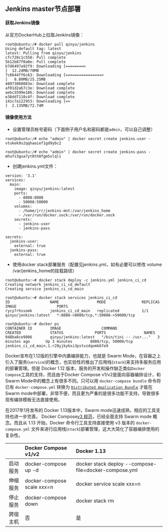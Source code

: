 ## Jenkins master节点部署

#### 获取Jenkins镜像

从官方DockerHub上拉取Jenkins镜像：

```
root@ubuntu:/# docker pull qinyu/jenkins
Using default tag: latest
latest: Pulling from qinyu/jenkins
cfc728c1c558: Pull complete 
5b12b87f0a0e: Pull complete 
b7d6497a92f9: Downloading [========>                                          ]  12.24MB/70MB
7c6644ff6c63: Downloading [================>                                  ]   8.09MB/25.25MB
48973060083e: Download complete 
af01d2ab7c3e: Download complete 
aebc5599e186: Download complete 
e38dd7110c4f: Download complete 
141c7a122953: Downloading [=>                                                 ]  2.135MB/72.74M
```

#### **镜像使用方法**

* 设置管理员帐号密码（下面例子用户名和密码都是`admin`，可以自己调整）

```
root@ubuntu:/# echo "admin" | docker secret create jenkins-user -
vtukek9s2qqhaaief1gd9ybc2

root@ubuntu:/# echo "admin" | docker secret create jenkins-pass -
mhufs3gua7yt0th8fgm5xlqli
```

* 创建jenkins.yml文件：

```
version: '3.1'
services:
  main:
    image: qinyu/jenkins:latest
    ports:
      - 8088:8080
      - 50008:50000
    volumes:
      - /home/jrr/jenkins-mnt:/var/jenkins_home
      - /var/run/docker.sock:/var/run/docker.sock
    secrets:
      - jenkins-user
      - jenkins-pass

secrets:
  jenkins-user:
    external: true
  jenkins-pass:
    external: true
```

* 使用docker stack部署服务（配置见jenkins.yml，如有必要可以修改 volume /var/jenkins\_home的挂载路径）

```
root@ubuntu:~# docker stack deploy -c jenkins.yml jenkins_ci_cd
Creating network jenkins_ci_cd_default
Creating service jenkins_ci_cd_main

root@ubuntu:~# docker stack services jenkins_ci_cd
ID                  NAME                 MODE                REPLICAS            IMAGE                  PORTS
rycy7rhssomk        jenkins_ci_cd_main   replicated          1/1                 qinyu/jenkins:latest   *:8088->8080/tcp,*:50008->50000/tcp

root@ubuntu:~# docker ps
CONTAINER ID        IMAGE                  COMMAND                  CREATED             STATUS              PORTS                 NAMES
948ba8ce9806        qinyu/jenkins:latest   "/bin/tini -- /usr..."   3 minutes ago       Up 3 minutes        8080/tcp, 50000/tcp   jenkins_ci_cd_main.1.r28yjkykxi3pstvzdqomk67e9
```

Docker宣布在1.12版的引擎中内置编排能力，也就是 Swarm Mode，在容器之上引入了服务\(`service`\)的概念，也实验性的推出了应用栈\(`stack`\)来支持多服务应用的部署管理。但是 Docker 1.12 版本，服务的开发和操作缺乏类似`Docker Compose`工具的支持，而且由于Docker Compose v1/v2是面向容器编排设计，和Swarm Mode中的概念上有很多不同。只可以用 `docker-compose bundle` 命令将已有 `docker-compose.yml` 转换为 [`Distributed Application Bundle`](https://docs.docker.com/compose/bundles/) 才能在Swarm mode中部署，非常不便，而且更为严重的是很多功能不支持，导致很多现有编排模板无法直接使用。

在2017年1月发布的 Docker 1.13版本中，Swarm mode迅速成熟，相应的工具支持也进一步完善。 Docker Compose[v3 规范](https://docs.docker.com/compose/compose-file/)，已经全面支持 Swarm mode 概念。而且从 1.13 开始，Docker 命令行工具支持直接使用 v3 版本的 `docker-compose.yml` 文件来进行应用栈\(`stack`\)部署管理，这大大简化了容器编排使用的复杂性。

|  | Docker Compose v1/v2 | Docker 1.13 |
| :---: | :--- | :--- |
| 启动服务 | docker-compose up -d | docker stack deploy --compose-file=docker-compose.yml |
| 伸缩服务 | docker-compose scale xxx=n | docker service scale xxx=n |
| 停止服务 | docker-compose down | docker stack rm |
| 跨宿主机 | 否 | 是 |



